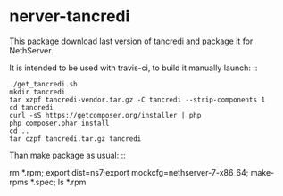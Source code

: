 # nerver-tancredi

This package download last version of tancredi and package it for NethServer.

It is intended to be used with travis-ci, to build it manually launch: ::

    ./get_tancredi.sh
    mkdir tancredi
    tar xzpf tancredi-vendor.tar.gz -C tancredi --strip-components 1
    cd tancredi
    curl -sS https://getcomposer.org/installer | php
    php composer.phar install
    cd ..
    tar czpf tancredi.tar.gz tancredi

Than make package as usual: ::

   rm *.rpm; export dist=ns7;export mockcfg=nethserver-7-x86_64; make-rpms *.spec; ls *.rpm 
 

